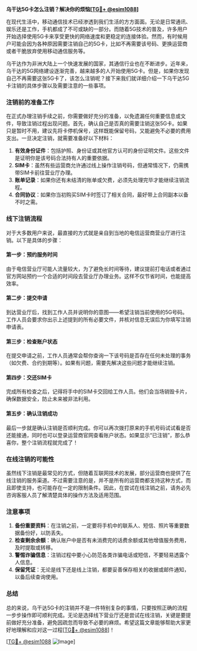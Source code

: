 **乌干达5G卡怎么注销？解决你的烦恼[[TG💪+ @esim1088](https://t.me/s/esim1088)]**

在现代生活中，移动通信技术已经渗透到我们生活的方方面面。无论是日常通讯、娱乐还是工作，手机都成了不可或缺的一部分。而随着5G技术的普及，许多用户开始选择使用5G卡来享受更快的网络速度和更稳定的连接体验。然而，有时候用户可能会因为各种原因需要注销自己的5G卡，比如不再需要该号码、更换运营商或者干脆放弃使用移动通信服务等。

乌干达作为非洲大陆上一个快速发展的国家，其通信行业也在不断进步。近年来，乌干达的5G网络建设逐渐完善，越来越多的人开始使用5G卡。但是，如果你发现自己不再需要这张5G卡了，该怎么注销呢？接下来我们就详细介绍一下乌干达5G卡注销的具体步骤以及需要注意的一些事项。

### 注销前的准备工作

在正式办理注销手续之前，你需要做好充分的准备，以免遗漏任何重要信息或文件，导致注销过程出现问题。首先，确认自己是否真的需要注销这张5G卡。如果只是暂时不用，建议先将卡停机保号，这样既能保留号码，又能避免不必要的费用支出。一旦决定注销，就需要准备好以下材料：

1. **有效身份证件**：包括护照、身份证或其他官方认可的身份证明文件。这些文件是证明你是该号码合法持有人的重要依据。
2. **SIM卡**：虽然有些运营商允许通过线上操作注销号码，但通常情况下，仍需携带SIM卡前往营业厅办理。
3. **账单记录**：如果你还有未结清的账单或欠费，必须先处理完毕才能继续注销流程。
4. **合同协议**：如果你当初购买SIM卡时签订了相关合同，最好带上合同副本以备不时之需。

### 线下注销流程

对于大多数用户来说，最直接的方式就是亲自到当地的电信运营商营业厅进行注销。以下是具体的步骤：

#### 第一步：预约服务时间
由于电信营业厅可能人流量较大，为了避免长时间等待，建议提前打电话或者通过官方网站预约一个合适的时间段去营业厅办理业务。这样不仅节省时间，也能提高效率。

#### 第二步：提交申请
到达营业厅后，找到工作人员并说明你的意图——希望注销当前使用的5G号码。工作人员会要求你出示上述提到的所有必要文件，并核对信息无误后为你填写注销申请表。

#### 第三步：检查账户状态
在提交申请之前，工作人员通常会帮你查询一下该号码是否存在任何未处理的事务（如欠费、合约到期等）。如果有问题，需要先解决这些问题才能继续注销。

#### 第四步：交还SIM卡
完成所有检查之后，记得将手中的SIM卡交回给工作人员。他们会当场销毁卡片，确保数据安全，防止未来被非法利用。

#### 第五步：确认注销成功
最后一步就是确认注销是否顺利完成。你可以再次拨打原来的手机号码试试看是否还能接通，同时也可以登录运营商官网查看账户状态。如果显示“已注销”，那么恭喜你，整个注销流程就完成了！

### 在线注销的可能性

虽然线下注销是最常见的方式，但随着互联网技术的发展，部分运营商也提供了在线注销的服务渠道。不过需要注意的是，并不是所有的运营商都支持这种方式，而且即使支持，也可能存在一定的限制条件。因此，在尝试在线注销之前，请务必先咨询客服人员了解清楚具体的操作方法及适用范围。

### 注意事项

1. **备份重要资料**：在注销之前，一定要将手机中的联系人、短信、照片等重要数据备份好，以防丢失。
2. **检查剩余余额**：确认账户中是否有未消费完的话费余额或其他增值服务费用，及时提取或转移。
3. **警惕诈骗信息**：注销过程中要小心防范各类诈骗电话或短信，不要轻易透露个人信息。
4. **保留凭证**：无论是线下还是线上注销，都要妥善保存相关的收据或邮件通知，以备后续查询使用。

### 总结

总的来说，乌干达5G卡的注销并不是一件特别复杂的事情，只要按照正确的流程一步步操作即可顺利完成。无论是选择线下营业厅还是尝试在线注销，关键是要提前做好充分准备，避免因疏忽而导致不必要的麻烦。希望这篇文章能够帮助大家更好地理解和应对这一过程[[TG💪+ @esim1088](https://t.me/s/esim1088)]！

[[TG💪+ @esim1088](https://t.me/s/esim1088) ![Image](https://i.postimg.cc/4NQfJmqS/Snipaste-2025-05-13-00-14-12.png)]